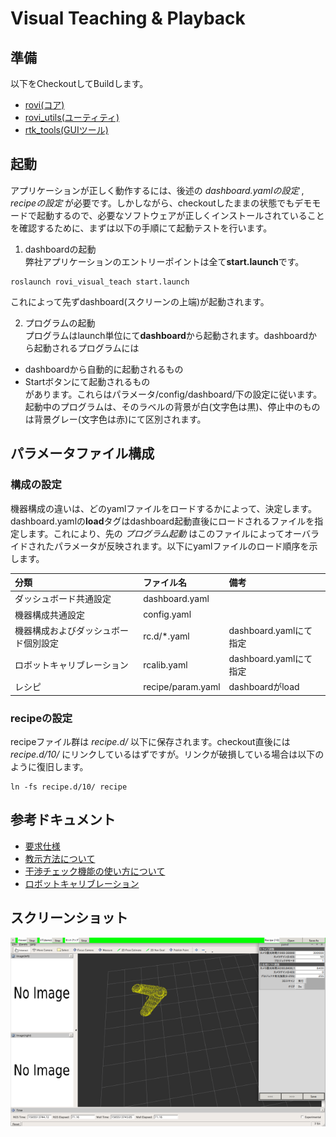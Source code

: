 # Visual Teaching & Playback

## 準備  
以下をCheckoutしてBuildします。
- [rovi(コア)](https://github.com/YOODS/rovi)
- [rovi_utils(ユーティティ)](https://github.com/YOODS/rovi_utils)
- [rtk_tools(GUIツール)](https://github.com/YOODS/rtk_tools)

## 起動  
アプリケーションが正しく動作するには、後述の *dashboard.yamlの設定* , *recipeの設定* が必要です。しかしながら、checkoutしたままの状態でもデモモードで起動するので、必要なソフトウェアが正しくインストールされていることを確認するために、まずは以下の手順にて起動テストを行います。
1. dashboardの起動  
弊社アプリケーションのエントリーポイントは全て**start.launch**です。

~~~
roslaunch rovi_visual_teach start.launch
~~~
これによって先ずdashboard(スクリーンの上端)が起動されます。

2. プログラムの起動  
プログラムはlaunch単位にて**dashboard**から起動されます。dashboardから起動されるプログラムには
  - dashboardから自動的に起動されるもの
  - Startボタンにて起動されるもの  
があります。これらはパラメータ/config/dashboard/下の設定に従います。  
起動中のプログラムは、そのラベルの背景が白(文字色は黒)、停止中のものは背景グレー(文字色は赤)にて区別されます。

## パラメータファイル構成
### 構成の設定
機器構成の違いは、どのyamlファイルをロードするかによって、決定します。dashboard.yamlの**load**タグはdashboard起動直後にロードされるファイルを指定します。これにより、先の *プログラム起動* はこのファイルによってオーバライドされたパラメータが反映されます。以下にyamlファイルのロード順序を示します。

|分類|ファイル名|備考|
|:----|:----|:----|
|ダッシュボード共通設定|dashboard.yaml|
|機器構成共通設定|config.yaml|
|機器構成およびダッシュボード個別設定|rc.d/*.yaml|dashboard.yamlにて指定|
|ロボットキャリブレーション|rcalib.yaml|dashboard.yamlにて指定|
|レシピ|recipe/param.yaml|dashboardがload|

### recipeの設定  
recipeファイル群は *recipe.d/* 以下に保存されます。checkout直後には *recipe.d/10/* にリンクしているはずですが。リンクが破損している場合は以下のように復旧します。
~~~
ln -fs recipe.d/10/ recipe
~~~

## 参考ドキュメント
- [要求仕様](REQUIRE.md)
- [教示方法について](Teaching.md)
- [干渉チェック機能の使い方について](CollisionChecker.md)
- [ロボットキャリブレーション](https://github.com/YOODS/rovi_utils/blob/master/r-calib/HowTo.md)

## スクリーンショット
![object](img/snap.png)

